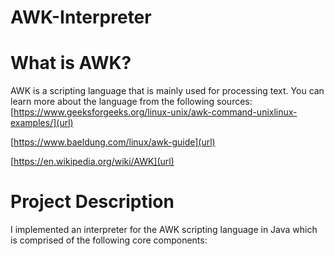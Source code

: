 # AWK-Interpreter

# What is AWK?
AWK is a scripting language that is mainly used for processing text. You can learn more about the language from the following sources:
[https://www.geeksforgeeks.org/linux-unix/awk-command-unixlinux-examples/](url)

[https://www.baeldung.com/linux/awk-guide](url)

[https://en.wikipedia.org/wiki/AWK](url)

# Project Description
I implemented an interpreter for the AWK scripting language in Java which is comprised of the following core components:

